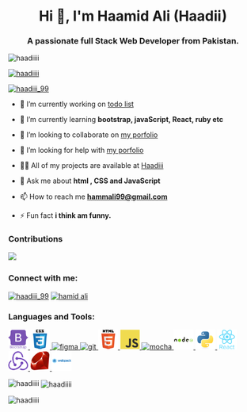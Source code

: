 <h1 align="center">Hi 👋, I'm Haamid Ali (Haadii)</h1>
<h3 align="center">A passionate full Stack Web Developer from Pakistan.</h3>

<p align="left"> <img src="https://komarev.com/ghpvc/?username=haadiiii&label=Profile%20views&color=0e75b6&style=flat" alt="haadiiii" /> </p>

<p align="left"> <a href="https://github.com/ryo-ma/github-profile-trophy"><img src="https://github-profile-trophy.vercel.app/?username=haadiiii" alt="haadiiii" /></a> </p>

<p align="left"> <a href="https://twitter.com/haadiii_99" target="blank"><img src="https://img.shields.io/twitter/follow/haadiii_99?logo=twitter&style=for-the-badge" alt="haadiii_99" /></a> </p>

- 🔭 I’m currently working on [todo list](https://github.com/Haadiiii/todo-list)

- 🌱 I’m currently learning **bootstrap, javaScript, React, ruby etc**

- 👯 I’m looking to collaborate on [my porfolio](https://github.com/Haadiiii/my-portfolio)

- 🤝 I’m looking for help with [my porfolio](https://github.com/Haadiiii/my-portfolio)

- 👨‍💻 All of my projects are available at [Haadiii](https://github.com/Haadiiii?tab=repositories)

- 💬 Ask me about **html , CSS and JavaScript**

- 📫 How to reach me **hammali99@gmail.com**

- ⚡ Fun fact **i think am funny.**

### Contributions
<!-- BLOG-POST-LIST:START -->
<img src="https://activity-graph.herokuapp.com/graph?username=Haadiiii&theme=minimal" />
<!-- BLOG-POST-LIST:END -->

<h3 align="left">Connect with me:</h3>
<p align="left">
<a href="https://twitter.com/HaaDiii_99" target="blank"><img align="center" src="https://raw.githubusercontent.com/rahuldkjain/github-profile-readme-generator/master/src/images/icons/Social/twitter.svg" alt="haadiii_99" height="30" width="40" /></a>
<a href="https://www.linkedin.com/in/hamid-ali-01a872213/" target="blank"><img align="center" src="https://raw.githubusercontent.com/rahuldkjain/github-profile-readme-generator/master/src/images/icons/Social/linked-in-alt.svg" alt="hamid ali" height="30" width="40" /></a>

<h3 align="left">Languages and Tools:</h3>
<p align="left"> <a href="https://getbootstrap.com" target="_blank" rel="noreferrer"> <img src="https://raw.githubusercontent.com/devicons/devicon/master/icons/bootstrap/bootstrap-plain-wordmark.svg" alt="bootstrap" width="40" height="40"/> </a> <a href="https://www.w3schools.com/css/" target="_blank" rel="noreferrer"> <img src="https://raw.githubusercontent.com/devicons/devicon/master/icons/css3/css3-original-wordmark.svg" alt="css3" width="40" height="40"/> </a> <a href="https://www.figma.com/" target="_blank" rel="noreferrer"> <img src="https://www.vectorlogo.zone/logos/figma/figma-icon.svg" alt="figma" width="40" height="40"/> </a> <a href="https://git-scm.com/" target="_blank" rel="noreferrer"> <img src="https://www.vectorlogo.zone/logos/git-scm/git-scm-icon.svg" alt="git" width="40" height="40"/> </a> <a href="https://www.w3.org/html/" target="_blank" rel="noreferrer"> <img src="https://raw.githubusercontent.com/devicons/devicon/master/icons/html5/html5-original-wordmark.svg" alt="html5" width="40" height="40"/> </a> <a href="https://developer.mozilla.org/en-US/docs/Web/JavaScript" target="_blank" rel="noreferrer"> <img src="https://raw.githubusercontent.com/devicons/devicon/master/icons/javascript/javascript-original.svg" alt="javascript" width="40" height="40"/> </a> <a href="https://mochajs.org" target="_blank" rel="noreferrer"> <img src="https://www.vectorlogo.zone/logos/mochajs/mochajs-icon.svg" alt="mocha" width="40" height="40"/> </a> <a href="https://nodejs.org" target="_blank" rel="noreferrer"> <img src="https://raw.githubusercontent.com/devicons/devicon/master/icons/nodejs/nodejs-original-wordmark.svg" alt="nodejs" width="40" height="40"/> </a> <a href="https://www.python.org" target="_blank" rel="noreferrer"> <img src="https://raw.githubusercontent.com/devicons/devicon/master/icons/python/python-original.svg" alt="python" width="40" height="40"/> </a> <a href="https://reactjs.org/" target="_blank" rel="noreferrer"> <img src="https://raw.githubusercontent.com/devicons/devicon/master/icons/react/react-original-wordmark.svg" alt="react" width="40" height="40"/> </a> <a href="https://redux.js.org" target="_blank" rel="noreferrer"> <img src="https://raw.githubusercontent.com/devicons/devicon/master/icons/redux/redux-original.svg" alt="redux" width="40" height="40"/> </a> <a href="https://www.ruby-lang.org/en/" target="_blank" rel="noreferrer"> <img src="https://raw.githubusercontent.com/devicons/devicon/master/icons/ruby/ruby-original.svg" alt="ruby" width="40" height="40"/> </a> <a href="https://webpack.js.org" target="_blank" rel="noreferrer"> <img src="https://raw.githubusercontent.com/devicons/devicon/d00d0969292a6569d45b06d3f350f463a0107b0d/icons/webpack/webpack-original-wordmark.svg" alt="webpack" width="40" height="40"/> </a> </p>

<p><img align="left" src="https://github-readme-stats.vercel.app/api/top-langs?username=haadiiii&show_icons=true&locale=en&layout=compact" alt="haadiiii" /></p>

<p>&nbsp;<img align="center" src="https://github-readme-stats.vercel.app/api?username=haadiiii&show_icons=true&locale=en" alt="haadiiii" /></p>

<p><img align="center" src="https://github-readme-streak-stats.herokuapp.com/?user=haadiiii&" alt="haadiiii" /></p>
